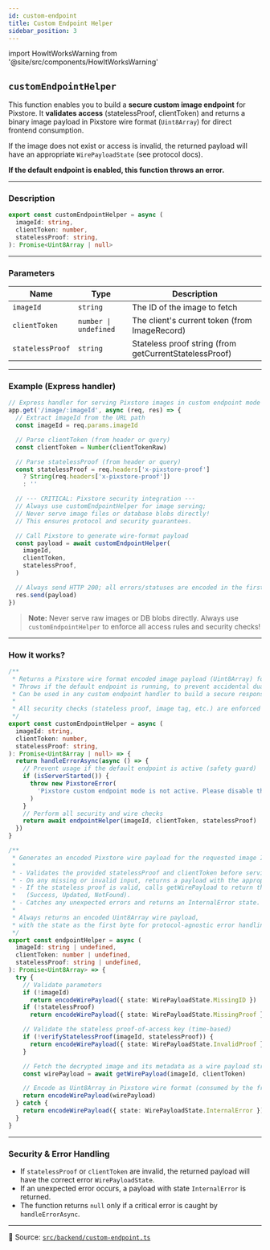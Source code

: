 ```yaml
---
id: custom-endpoint
title: Custom Endpoint Helper
sidebar_position: 3
---
```


import HowItWorksWarning from '@site/src/components/HowItWorksWarning'

## `customEndpointHelper`

This function enables you to build a **secure custom image endpoint** for Pixstore.
It **validates access** (statelessProof, clientToken) and returns a binary image payload in Pixstore wire format (`Uint8Array`) for direct frontend consumption.

If the image does not exist or access is invalid, the returned payload will have an appropriate `WirePayloadState` (see protocol docs).

**If the default endpoint is enabled, this function throws an error.**

---

### Description

```ts
export const customEndpointHelper = async (
  imageId: string,
  clientToken: number,
  statelessProof: string,
): Promise<Uint8Array | null>

```

---

### Parameters

| Name             | Type                  | Description                                            |
| ---------------- | --------------------- | ------------------------------------------------------ |
| `imageId`        | `string`              | The ID of the image to fetch                           |
| `clientToken`    | `number \| undefined` | The client's current token (from ImageRecord)          |
| `statelessProof` | `string`              | Stateless proof string (from getCurrentStatelessProof) |

---

### Example (Express handler)

```ts
// Express handler for serving Pixstore images in custom endpoint mode
app.get('/image/:imageId', async (req, res) => {
  // Extract imageId from the URL path
  const imageId = req.params.imageId

  // Parse clientToken (from header or query)
  const clientToken = Number(clientTokenRaw)

  // Parse statelessProof (from header or query)
  const statelessProof = req.headers['x-pixstore-proof']
    ? String(req.headers['x-pixstore-proof'])
    : ''

  // --- CRITICAL: Pixstore security integration ---
  // Always use customEndpointHelper for image serving;
  // Never serve image files or database blobs directly!
  // This ensures protocol and security guarantees.

  // Call Pixstore to generate wire-format payload
  const payload = await customEndpointHelper(
    imageId,
    clientToken,
    statelessProof,
  )

  // Always send HTTP 200; all errors/statuses are encoded in the first byte
  res.send(payload)
})
```

> **Note:**
> Never serve raw images or DB blobs directly. Always use `customEndpointHelper` to enforce all access rules and security checks!

---

### How it works?

<HowItWorksWarning />

```ts
/**
 * Returns a Pixstore wire format encoded image payload (Uint8Array) for the given image ID.
 * Throws if the default endpoint is running, to prevent accidental dual endpoint usage.
 * Can be used in any custom endpoint handler to build a secure response.
 *
 * All security checks (stateless proof, image tag, etc.) are enforced before generating the payload.
 */
export const customEndpointHelper = async (
  imageId: string,
  clientToken: number,
  statelessProof: string,
): Promise<Uint8Array | null> => {
  return handleErrorAsync(async () => {
    // Prevent usage if the default endpoint is active (safety guard)
    if (isServerStarted()) {
      throw new PixstoreError(
        'Pixstore custom endpoint mode is not active. Please disable the default endpoint before using customEndpointHelper().',
      )
    }
    // Perform all security and wire checks
    return await endpointHelper(imageId, clientToken, statelessProof)
  })
}

/**
 * Generates an encoded Pixstore wire payload for the requested image ID.
 *
 * - Validates the provided statelessProof and clientToken before serving any image data.
 * - On any missing or invalid input, returns a payload with the appropriate WirePayloadState.
 * - If the stateless proof is valid, calls getWirePayload to return the correct payload variant
 *   (Success, Updated, NotFound).
 * - Catches any unexpected errors and returns an InternalError state.
 *
 * Always returns an encoded Uint8Array wire payload,
 * with the state as the first byte for protocol-agnostic error handling.
 */
export const endpointHelper = async (
  imageId: string | undefined,
  clientToken: number | undefined,
  statelessProof: string | undefined,
): Promise<Uint8Array> => {
  try {
    // Validate parameters
    if (!imageId)
      return encodeWirePayload({ state: WirePayloadState.MissingID })
    if (!statelessProof)
      return encodeWirePayload({ state: WirePayloadState.MissingProof })

    // Validate the stateless proof-of-access key (time-based)
    if (!verifyStatelessProof(imageId, statelessProof)) {
      return encodeWirePayload({ state: WirePayloadState.InvalidProof })
    }

    // Fetch the decrypted image and its metadata as a wire payload structure
    const wirePayload = await getWirePayload(imageId, clientToken)

    // Encode as Uint8Array in Pixstore wire format (consumed by the frontend)
    return encodeWirePayload(wirePayload)
  } catch {
    return encodeWirePayload({ state: WirePayloadState.InternalError })
  }
}
```

---

### Security & Error Handling

- If `statelessProof` or `clientToken` are invalid, the returned payload will have the correct error `WirePayloadState`.
- If an unexpected error occurs, a payload with state `InternalError` is returned.
- The function returns `null` only if a critical error is caught by `handleErrorAsync`.

---

📄 Source: [`src/backend/custom-endpoint.ts`](https://github.com/sDenizOzturk/pixstore/blob/main/src/backend/custom-endpoint.ts)
